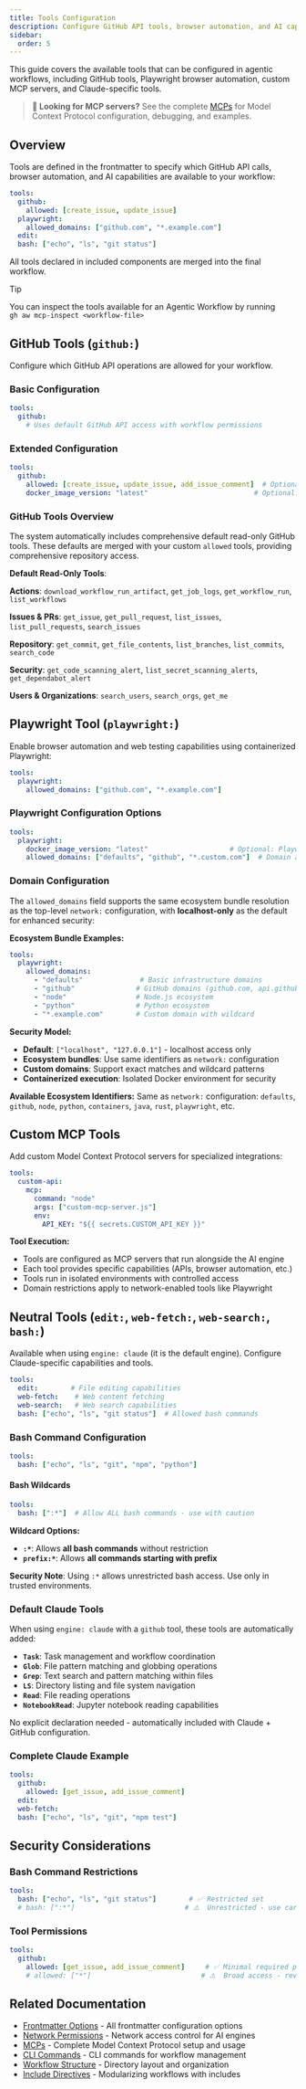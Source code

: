 ```yaml
---
title: Tools Configuration
description: Configure GitHub API tools, browser automation, and AI capabilities available to your agentic workflows, including GitHub tools, Playwright, and custom MCP servers.
sidebar:
  order: 5
---
```


This guide covers the available tools that can be configured in agentic workflows, including GitHub tools, Playwright browser automation, custom MCP servers, and Claude-specific tools.

> **📘 Looking for MCP servers?** See the complete [MCPs](../guides/mcps/) for Model Context Protocol configuration, debugging, and examples.

## Overview

Tools are defined in the frontmatter to specify which GitHub API calls, browser automation, and AI capabilities are available to your workflow:

```yaml
tools:
  github:
    allowed: [create_issue, update_issue]
  playwright:
    allowed_domains: ["github.com", "*.example.com"]
  edit:
  bash: ["echo", "ls", "git status"]
```

All tools declared in included components are merged into the final workflow.

> [!TIP]
> You can inspect the tools available for an Agentic Workflow by running <br/>
> `gh aw mcp-inspect <workflow-file>`

## GitHub Tools (`github:`)

Configure which GitHub API operations are allowed for your workflow.

### Basic Configuration

```yaml
tools:
  github:
    # Uses default GitHub API access with workflow permissions
```

### Extended Configuration

```yaml
tools:
  github:
    allowed: [create_issue, update_issue, add_issue_comment]  # Optional: specific permissions
    docker_image_version: "latest"                          # Optional: MCP server version
```

### GitHub Tools Overview

The system automatically includes comprehensive default read-only GitHub tools. These defaults are merged with your custom `allowed` tools, providing comprehensive repository access.

**Default Read-Only Tools**:

**Actions**: `download_workflow_run_artifact`, `get_job_logs`, `get_workflow_run`, `list_workflows`

**Issues & PRs**: `get_issue`, `get_pull_request`, `list_issues`, `list_pull_requests`, `search_issues`

**Repository**: `get_commit`, `get_file_contents`, `list_branches`, `list_commits`, `search_code`

**Security**: `get_code_scanning_alert`, `list_secret_scanning_alerts`, `get_dependabot_alert`

**Users & Organizations**: `search_users`, `search_orgs`, `get_me`

## Playwright Tool (`playwright:`)

Enable browser automation and web testing capabilities using containerized Playwright:

```yaml
tools:
  playwright:
    allowed_domains: ["github.com", "*.example.com"]
```

### Playwright Configuration Options

```yaml
tools:
  playwright:
    docker_image_version: "latest"                    # Optional: Playwright Docker image version
    allowed_domains: ["defaults", "github", "*.custom.com"]  # Domain access control
```

### Domain Configuration

The `allowed_domains` field supports the same ecosystem bundle resolution as the top-level `network:` configuration, with **localhost-only** as the default for enhanced security:

**Ecosystem Bundle Examples:**
```yaml
tools:
  playwright:
    allowed_domains: 
      - "defaults"              # Basic infrastructure domains
      - "github"               # GitHub domains (github.com, api.github.com, etc.)
      - "node"                 # Node.js ecosystem
      - "python"               # Python ecosystem
      - "*.example.com"        # Custom domain with wildcard
```

**Security Model:**
- **Default**: `["localhost", "127.0.0.1"]` - localhost access only
- **Ecosystem bundles**: Use same identifiers as `network:` configuration
- **Custom domains**: Support exact matches and wildcard patterns
- **Containerized execution**: Isolated Docker environment for security

**Available Ecosystem Identifiers:**
Same as `network:` configuration: `defaults`, `github`, `node`, `python`, `containers`, `java`, `rust`, `playwright`, etc.

## Custom MCP Tools

Add custom Model Context Protocol servers for specialized integrations:

```yaml
tools:
  custom-api:
    mcp:
      command: "node"
      args: ["custom-mcp-server.js"]
      env:
        API_KEY: "${{ secrets.CUSTOM_API_KEY }}"
```

**Tool Execution:**
- Tools are configured as MCP servers that run alongside the AI engine
- Each tool provides specific capabilities (APIs, browser automation, etc.)
- Tools run in isolated environments with controlled access
- Domain restrictions apply to network-enabled tools like Playwright

## Neutral Tools (`edit:`, `web-fetch:`, `web-search:`, `bash:`)

Available when using `engine: claude` (it is the default engine). Configure Claude-specific capabilities and tools.

```yaml
tools:
  edit:        # File editing capabilities
  web-fetch:    # Web content fetching
  web-search:   # Web search capabilities
  bash: ["echo", "ls", "git status"]  # Allowed bash commands
```

### Bash Command Configuration

```yaml
tools:
  bash: ["echo", "ls", "git", "npm", "python"]
```

#### Bash Wildcards

```yaml
tools:
  bash: [":*"]  # Allow ALL bash commands - use with caution
```

**Wildcard Options:**
- **`:*`**: Allows **all bash commands** without restriction
- **`prefix:*`**: Allows **all commands starting with prefix**

**Security Note**: Using `:*` allows unrestricted bash access. Use only in trusted environments.

### Default Claude Tools

When using `engine: claude` with a `github` tool, these tools are automatically added:

- **`Task`**: Task management and workflow coordination
- **`Glob`**: File pattern matching and globbing operations  
- **`Grep`**: Text search and pattern matching within files
- **`LS`**: Directory listing and file system navigation
- **`Read`**: File reading operations
- **`NotebookRead`**: Jupyter notebook reading capabilities

No explicit declaration needed - automatically included with Claude + GitHub configuration.

### Complete Claude Example

```yaml
tools:
  github:
    allowed: [get_issue, add_issue_comment]
  edit:
  web-fetch:
  bash: ["echo", "ls", "git", "npm test"]
```


## Security Considerations

### Bash Command Restrictions
```yaml
tools:
  bash: ["echo", "ls", "git status"]        # ✅ Restricted set
  # bash: [":*"]                           # ⚠️  Unrestricted - use carefully
```

### Tool Permissions
```yaml
tools:
  github:
    allowed: [get_issue, add_issue_comment]     # ✅ Minimal required permissions
    # allowed: ["*"]                           # ⚠️  Broad access - review carefully
```

## Related Documentation

- [Frontmatter Options](../reference/frontmatter/) - All frontmatter configuration options
- [Network Permissions](../reference/network/) - Network access control for AI engines
- [MCPs](../guides/mcps/) - Complete Model Context Protocol setup and usage
- [CLI Commands](../tools/cli/) - CLI commands for workflow management
- [Workflow Structure](../reference/workflow-structure/) - Directory layout and organization
- [Include Directives](../reference/include-directives/) - Modularizing workflows with includes

